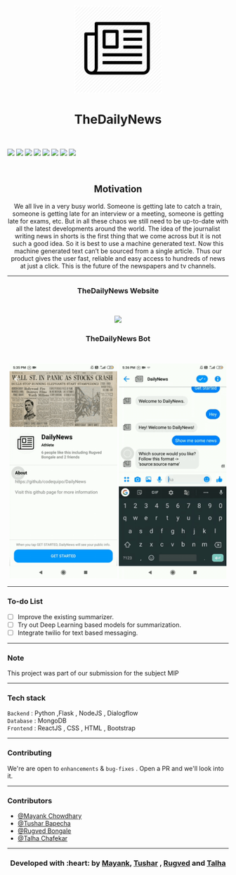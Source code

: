 <p align="center">
  <a href="" rel="noopener">
 <img width=200px src="./assets/logo.png" alt="Briefly-logo"></a>
</p>
<h1 align = 'center'> TheDailyNews</h1>
<br>

[![](https://img.shields.io/badge/Made_with-Python3-blue?style=for-the-badge&logo=python)](https://www.python.org "Python3")
[![](https://img.shields.io/badge/Made_with-Flask-blue?style=for-the-badge&logo=Flask)](https://flask.palletsprojects.com/en/1.1.x/)
[![](https://img.shields.io/badge/Database-MongoDB-red?style=for-the-badge&logo=mongodb)](mongodb.com "MongoDB")
[![](https://img.shields.io/badge/Made_with-ReactJS-yellow?style=for-the-badge&logo=react)](https://reactjs.org/docs/getting-started.html)
[![](https://img.shields.io/badge/Made_with-NodeJS-yellow?style=for-the-badge&logo=nodejs)](https://nodejs.org/en/)
[![](https://img.shields.io/badge/Made_with-nltk-green?style=for-the-badge&logo=nltk)](https://www.nltk.org/)
[![](https://img.shields.io/badge/Made_with-numpy-green?style=for-the-badge&logo=numpy)](https://numpy.org/doc/)
[![](https://img.shields.io/badge/Made_with-dialogflow-purple?style=for-the-badge&logo=dialogflow)](https://dialogflow.com/)

<br>

<h2 align='center'>Motivation</h2>
<p align='center'>
We all live in a very busy world. Someone is getting late to catch a train, someone is getting late for an interview or a meeting, someone is getting late for exams, etc. But in all these chaos we still need to be up-to-date with all the latest developments around the world. The idea of the journalist writing news in shorts is the first thing that we come across but it is not such a good idea.
So it is best to use a machine generated text. Now this machine generated text can’t be sourced from a single article.  Thus our product gives the user fast, reliable and easy access to hundreds of news at just a click. This is the future of the newspapers and tv channels.     
</p>

------------------------------------------

<div align="center">
<h3 align="center"> TheDailyNews Website </h3>
<br>
<p align="center">
  <img src ="./assets/website.gif" width = 500px>
</p>

<h3 align="center"> TheDailyNews Bot   </a></h3>
<br>
<p align="center">
<img src="./assets/chatbot_gif1.gif" width=245px>
<img src="./assets/chatbot_gif2.gif" width=245px>
</p>
</div>


------------------------------------------

### To-do List

- [ ] Improve the existing summarizer. 
- [ ] Try out Deep Learning based models for summarization.
- [ ] Integrate twilio for text based messaging. 

------------------------------------------
###             Note

This project was part of our submission for the subject MIP

------------------------------------------
###             Tech stack
`Backend` : Python ,Flask , NodeJS , Dialogflow <br>
`Database` : MongoDB <br>
`Frontend` : ReactJS , CSS , HTML , Bootstrap <br>

------------------------------------------
### Contributing


 We're are open to `enhancements` & `bug-fixes` . Open a PR and we'll look into it. 
 
------------------------------------------
### Contributors

- [@Mayank Chowdhary](https://github.com/m607stars)
- [@Tushar Bapecha](https://github.com/tushargithub44)
- [@Rugved Bongale](https://github.com/rugvedb)
- [@Talha Chafekar](https://github.com/talha1503)

------------------------------------------
<h3 align="center"><b>Developed with :heart: by <a href="https://github.com/m607stars">Mayank</a>, <a href="https://github.com/tushargithub44">Tushar</a> , <a href="https://github.com/rugvedb">Rugved</a> and <a href="https://github.com/talha1503">Talha</a></b></h1>
